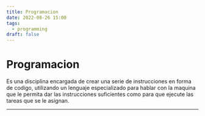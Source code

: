 ```yaml
---
title: Programacion
date: 2022-08-26 15:00
tags:
  - programming
draft: false
---
```

# Programacion
Es una disciplina encargada de crear una serie de instrucciones en forma de codigo, utilizando un lenguaje especializado para hablar con la maquina que le permita dar las instrucciones suficientes como para que ejecute las tareas que se le asignan.
___
